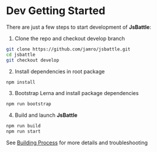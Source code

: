 # Dev Getting Started

There are just a few steps to start development of **JsBattle**:

1. Clone the repo and checkout develop branch
```bash
git clone https://github.com/jamro/jsbattle.git
cd jsbattle
git checkout develop
```

2. Install dependencies in root package
```bash
npm install
```

3. Bootstrap Lerna and install package dependencies
```bash
npm run bootstrap
```

4. Build and launch **JsBattle**
```bash
npm run build
npm run start
```

See [Building Process](./dev_process/building.md) for more details and troubleshooting 